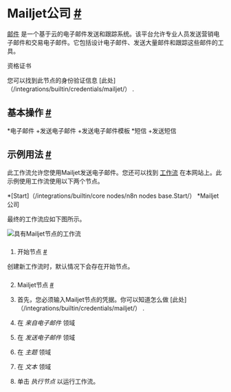 


 Mailjet公司
 [#](#mailjet "永久链接")
=========================================



[邮件](https://www.mailjet.com/) 
 是一个基于云的电子邮件发送和跟踪系统。该平台允许专业人员发送营销电子邮件和交易电子邮件。它包括设计电子邮件、发送大量邮件和跟踪这些邮件的工具。
 




 资格证书
 



 您可以找到此节点的身份验证信息
 [此处]（/integrations/builtin/credentials/mailjet/）
 .
 




 基本操作
 [#](#基本操作 "永久链接")
-----------------------------------------------------------


*电子邮件
	+发送电子邮件
	+发送电子邮件模板
*短信
	+发送短信



 示例用法
 [#](#示例用法 "永久链接")
-----------------------------------------------------



 此工作流允许您使用Mailjet发送电子邮件。您还可以找到
 [工作流](https://n8n.io/workflows/520) 
 在本网站上。此示例使用工作流使用以下两个节点。
 


*[Start]（/integrations/builtin/core nodes/n8n nodes base.Start/）
*Mailjet公司



 最终的工作流应如下图所示。
 



![具有Mailjet节点的工作流](https://d33wubrfki0l68.cloudfront.net/2a67c9cd13a6e48723df80ae69932d65f18bec27/49213/_images/integrations/builtin/app-nodes/mailjet/workflow.png)



### 
 1. 开始节点
 [#](#1-start-node "永久链接")



 创建新工作流时，默认情况下会存在开始节点。
 


### 
 2. Mailjet节点
 [#](#2-mailjet节点 "永久链接")


1. 首先，您必须输入Mailjet节点的凭据。你可以知道怎么做
 [此处]（/integrations/builtin/credentials/mailjet/）
 .
2. 在
 *来自电子邮件*
 领域
3. 在
 *发送电子邮件*
 领域
4. 在
 *主题*
 领域
5. 在
 *文本*
 领域
6. 单击
 *执行节点*
 以运行工作流。




